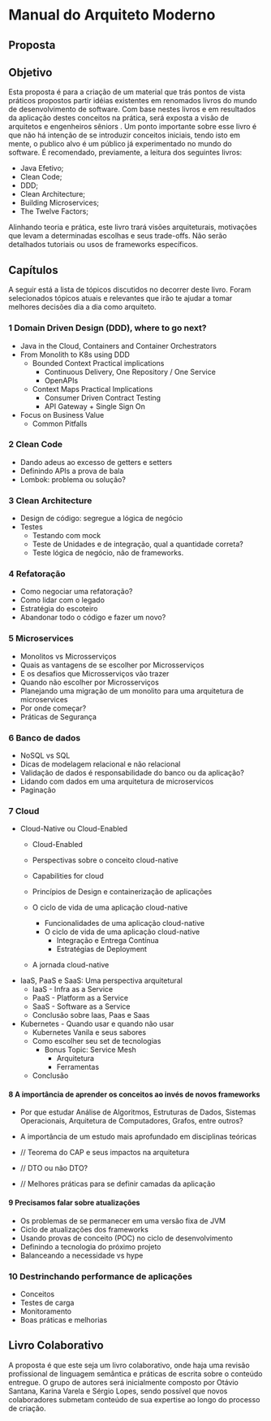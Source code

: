 # Manual do Arquiteto Moderno

## Proposta

## Objetivo

Esta proposta é para a criação de um material que trás pontos de vista práticos propostos partir idéias existentes em renomados livros do mundo de desenvolvimento de software. Com base nestes livros e em resultados da aplicação destes conceitos na prática, será exposta a visão de arquitetos e engenheiros sêniors .
Um ponto importante sobre esse livro é que não há intenção de se introduzir conceitos iniciais, tendo isto em mente, o publico alvo é um público já experimentado no mundo do software. É recomendado, previamente, a leitura dos seguintes livros:

-   Java Efetivo;   
-   Clean Code;
-   DDD;
-   Clean Architecture;
-   Building Microservices;
-   The Twelve Factors;

Alinhando teoria e prática, este livro trará visões arquiteturais, motivações que levam a determinadas escolhas e seus trade-offs. Não serão detalhados tutoriais ou usos de frameworks específicos.

## Capítulos

A seguir está a lista de tópicos discutidos no decorrer deste livro. Foram selecionados tópicos atuais e relevantes que irão te ajudar a tomar melhores decisões dia a dia como arquiteto.

### 1 Domain Driven Design (DDD), where to go next?

* Java in the Cloud, Containers and Container Orchestrators
* From Monolith to K8s using DDD
  * Bounded Context Practical implications
    * Continuous Delivery, One Repository / One Service
    * OpenAPIs
  * Context Maps Practical Implications
    * Consumer Driven Contract Testing
    * API Gateway + Single Sign On
* Focus on Business Value
  * Common Pitfalls


### 2 Clean Code

* Dando adeus ao excesso de getters e setters
* Definindo APIs a prova de bala
* Lombok: problema ou solução?

### 3 Clean Architecture

* Design de código: segregue a lógica de negócio
* Testes
	* Testando com mock 
	* Teste de Unidades e de integração, qual a quantidade correta?
	* Teste lógica de negócio, não de frameworks.


### 4 Refatoração

* Como negociar uma refatoração?
* Como lidar com o legado
* Estratégia do escoteiro
* Abandonar todo o código e fazer um novo?


### 5 Microservices

* Monolitos vs Microsserviços
* Quais as vantagens de se escolher por Microsserviços
* E os desafios que Microsserviços vão trazer
* Quando não escolher por Microsserviços
* Planejando uma migração de um monolito para uma arquitetura de microservices
* Por onde começar?
* Práticas de Segurança


### 6 Banco de dados

* NoSQL vs SQL
* Dicas de modelagem relacional e não relacional
* Validação de dados é responsabilidade do banco ou da aplicação?
* Lidando com dados em uma arquitetura de microservicos
* Paginação


### 7 Cloud

* Cloud-Native ou Cloud-Enabled
  * Cloud-Enabled
  * Perspectivas sobre o conceito cloud-native
  * Capabilities for cloud
  * Princípios de Design e containerização de aplicações
  * O ciclo de vida de uma aplicação cloud-native
    * Funcionalidades de uma aplicação cloud-native
    * O ciclo de vida de uma aplicação cloud-native
        * Integração e Entrega Contínua
        * Estratégias de Deployment

  * A jornada cloud-native
* IaaS, PaaS e SaaS: Uma perspectiva arquitetural
  * IaaS - Infra as a Service
  * PaaS - Platform as a Service
  * SaaS - Software as a Service
  * Conclusão sobre Iaas, Paas e Saas
* Kubernetes - Quando usar e quando não usar
  * Kubernetes Vanila e seus sabores
  * Como escolher seu set de tecnologias
    * Bonus Topic: Service Mesh
      * Arquitetura
      * Ferramentas
  * Conclusão


#### 8 A importância de aprender os conceitos ao invés de novos frameworks

* Por que estudar Análise de Algoritmos, Estruturas de Dados, Sistemas Operacionais, Arquitetura de Computadores, Grafos, entre outros?
* A importância de um estudo mais aprofundado em disciplinas teóricas

* // Teorema do CAP e seus impactos na arquitetura

* // DTO ou não DTO?

* // Melhores práticas para se definir camadas da aplicação

#### 9 Precisamos falar sobre atualizações

* Os problemas de se permanecer em uma versão fixa de JVM
* Ciclo de atualizações dos frameworks
* Usando provas de conceito (POC) no ciclo de desenvolvimento
* Definindo a tecnologia do próximo projeto
* Balanceando a necessidade vs hype


### 10 Destrinchando performance de aplicações

* Conceitos
* Testes de carga
* Monitoramento
* Boas práticas e melhorias

## Livro Colaborativo

A proposta é que este seja um livro colaborativo, onde haja uma revisão profissional de linguagem semântica e práticas de escrita sobre o conteúdo entregue. O grupo de autores será inicialmente composto por Otávio Santana, Karina Varela e Sérgio Lopes, sendo possível que novos colaboradores submetam conteúdo de sua expertise ao longo do processo de criação.



